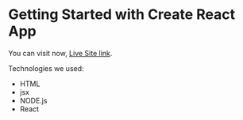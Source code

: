 # Getting Started with Create React App

You can visit now, [Live Site link](https://github.com/facebook/create-react-app).

Technologies we used:
- HTML
- jsx
- NODE.js
- React